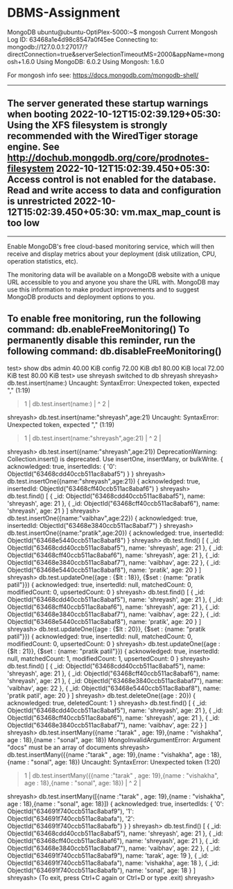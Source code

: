 # DBMS-Assignment
MongoDB
ubuntu@ubuntu-OptiPlex-5000:~$ mongosh
Current Mongosh Log ID:	63468a1e4d98c8547a0f45ee
Connecting to:		mongodb://127.0.0.1:27017/?directConnection=true&serverSelectionTimeoutMS=2000&appName=mongosh+1.6.0
Using MongoDB:		6.0.2
Using Mongosh:		1.6.0

For mongosh info see: https://docs.mongodb.com/mongodb-shell/

------
   The server generated these startup warnings when booting
   2022-10-12T15:02:39.129+05:30: Using the XFS filesystem is strongly recommended with the WiredTiger storage engine. See http://dochub.mongodb.org/core/prodnotes-filesystem
   2022-10-12T15:02:39.450+05:30: Access control is not enabled for the database. Read and write access to data and configuration is unrestricted
   2022-10-12T15:02:39.450+05:30: vm.max_map_count is too low
------

------
   Enable MongoDB's free cloud-based monitoring service, which will then receive and display
   metrics about your deployment (disk utilization, CPU, operation statistics, etc).
   
   The monitoring data will be available on a MongoDB website with a unique URL accessible to you
   and anyone you share the URL with. MongoDB may use this information to make product
   improvements and to suggest MongoDB products and deployment options to you.
   
   To enable free monitoring, run the following command: db.enableFreeMonitoring()
   To permanently disable this reminder, run the following command: db.disableFreeMonitoring()
------

test> show dbs
admin   40.00 KiB
config  72.00 KiB
db1     80.00 KiB
local   72.00 KiB
test    80.00 KiB
test> use shreyash
switched to db shreyash
shreyash> db.test.insert(name:)
Uncaught:
SyntaxError: Unexpected token, expected "," (1:19)

> 1 | db.test.insert(name:)
    |                    ^
  2 |

shreyash> db.test.insert(name:"shreyash",age:21)
Uncaught:
SyntaxError: Unexpected token, expected "," (1:19)

> 1 | db.test.insert(name:"shreyash",age:21)
    |                    ^
  2 |

shreyash> db.test.insert({name:"shreyash",age:21})
DeprecationWarning: Collection.insert() is deprecated. Use insertOne, insertMany, or bulkWrite.
{
  acknowledged: true,
  insertedIds: { '0': ObjectId("63468cdd40ccb511ac8abaf5") }
}
shreyash> db.test.insertOne({name:"shreyash",age:21})
{
  acknowledged: true,
  insertedId: ObjectId("63468cff40ccb511ac8abaf6")
}
shreyash> db.test.find()
[
  {
    _id: ObjectId("63468cdd40ccb511ac8abaf5"),
    name: 'shreyash',
    age: 21
  },
  {
    _id: ObjectId("63468cff40ccb511ac8abaf6"),
    name: 'shreyash',
    age: 21
  }
]
shreyash> db.test.insertOne({name:"vaibhav",age:22})
{
  acknowledged: true,
  insertedId: ObjectId("63468e3840ccb511ac8abaf7")
}
shreyash> db.test.insertOne({name:"pratik",age:20})
{
  acknowledged: true,
  insertedId: ObjectId("63468e5440ccb511ac8abaf8")
}
shreyash> db.test.find()
[
  {
    _id: ObjectId("63468cdd40ccb511ac8abaf5"),
    name: 'shreyash',
    age: 21
  },
  {
    _id: ObjectId("63468cff40ccb511ac8abaf6"),
    name: 'shreyash',
    age: 21
  },
  {
    _id: ObjectId("63468e3840ccb511ac8abaf7"),
    name: 'vaibhav',
    age: 22
  },
  {
    _id: ObjectId("63468e5440ccb511ac8abaf8"),
    name: 'pratik',
    age: 20
  }
]
shreyash> db.test.updateOne({age : {$lt : 18}}, {$set : {name: "pratik patil"}}) 
{
  acknowledged: true,
  insertedId: null,
  matchedCount: 0,
  modifiedCount: 0,
  upsertedCount: 0
}
shreyash> db.test.find()
[
  {
    _id: ObjectId("63468cdd40ccb511ac8abaf5"),
    name: 'shreyash',
    age: 21
  },
  {
    _id: ObjectId("63468cff40ccb511ac8abaf6"),
    name: 'shreyash',
    age: 21
  },
  {
    _id: ObjectId("63468e3840ccb511ac8abaf7"),
    name: 'vaibhav',
    age: 22
  },
  {
    _id: ObjectId("63468e5440ccb511ac8abaf8"),
    name: 'pratik',
    age: 20
  }
]
shreyash> db.test.updateOne({age : {$lt : 20}}, {$set : {name: "pratik patil"}}) 
{
  acknowledged: true,
  insertedId: null,
  matchedCount: 0,
  modifiedCount: 0,
  upsertedCount: 0
}
shreyash> db.test.updateOne({age : {$lt : 21}}, {$set : {name: "pratik patil"}}) 
{
  acknowledged: true,
  insertedId: null,
  matchedCount: 1,
  modifiedCount: 1,
  upsertedCount: 0
}
shreyash> db.test.find()
[
  {
    _id: ObjectId("63468cdd40ccb511ac8abaf5"),
    name: 'shreyash',
    age: 21
  },
  {
    _id: ObjectId("63468cff40ccb511ac8abaf6"),
    name: 'shreyash',
    age: 21
  },
  {
    _id: ObjectId("63468e3840ccb511ac8abaf7"),
    name: 'vaibhav',
    age: 22
  },
  {
    _id: ObjectId("63468e5440ccb511ac8abaf8"),
    name: 'pratik patil',
    age: 20
  }
]
shreyash> db.test.deleteOne({age : 20})
{ acknowledged: true, deletedCount: 1 }
shreyash> db.test.find()
[
  {
    _id: ObjectId("63468cdd40ccb511ac8abaf5"),
    name: 'shreyash',
    age: 21
  },
  {
    _id: ObjectId("63468cff40ccb511ac8abaf6"),
    name: 'shreyash',
    age: 21
  },
  {
    _id: ObjectId("63468e3840ccb511ac8abaf7"),
    name: 'vaibhav',
    age: 22
  }
]
shreyash> db.test.insertMany({name :"tarak" , age: 19},{name : "vishakha", age : 18},{name : "sonal", age: 18})
MongoInvalidArgumentError: Argument "docs" must be an array of documents
shreyash> db.test.insertMany({{name :"tarak" , age: 19},{name : "vishakha", age : 18},{name : "sonal", age: 18})
Uncaught:
SyntaxError: Unexpected token (1:20)

> 1 | db.test.insertMany({{name :"tarak" , age: 19},{name : "vishakha", age : 18},{name : "sonal", age: 18})
    |                     ^
  2 |

shreyash> db.test.insertMany([{name :"tarak" , age: 19},{name : "vishakha", age : 18},{name : "sonal", age: 18}])
{
  acknowledged: true,
  insertedIds: {
    '0': ObjectId("634691f740ccb511ac8abaf9"),
    '1': ObjectId("634691f740ccb511ac8abafa"),
    '2': ObjectId("634691f740ccb511ac8abafb")
  }
}
shreyash> db.test.find()
[
  {
    _id: ObjectId("63468cdd40ccb511ac8abaf5"),
    name: 'shreyash',
    age: 21
  },
  {
    _id: ObjectId("63468cff40ccb511ac8abaf6"),
    name: 'shreyash',
    age: 21
  },
  {
    _id: ObjectId("63468e3840ccb511ac8abaf7"),
    name: 'vaibhav',
    age: 22
  },
  { _id: ObjectId("634691f740ccb511ac8abaf9"), name: 'tarak', age: 19 },
  {
    _id: ObjectId("634691f740ccb511ac8abafa"),
    name: 'vishakha',
    age: 18
  },
  { _id: ObjectId("634691f740ccb511ac8abafb"), name: 'sonal', age: 18 }
]
shreyash> 
(To exit, press Ctrl+C again or Ctrl+D or type .exit)
shreyash> 

